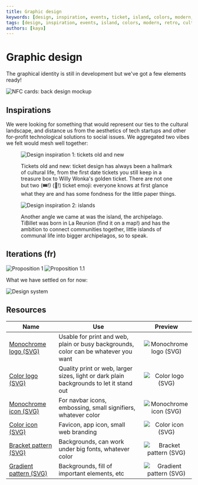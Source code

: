 ```yaml
---
title: Graphic design
keywords: [design, inspiration, events, ticket, island, colors, modern, retro, culture, plays, exhibits, usher, arts]
tags: [design, inspiration, events, island, colors, modern, retro, culture, plays, exhibits, arts]
authors: [kaya]
---
```


# Graphic design

The graphical identity is still in development but we've got a few elements ready!

![NFC cards: back design mockup](../assets/design/mockup-ticket.png)

## Inspirations

We were looking for something that would represent our ties to the cultural landscape, and distance us from the aesthetics of tech startups and other for-profit technological solutions to social issues. We aggregated two vibes we felt would mesh well together:

<figure markdown="span">

![Design inspiration 1: tickets old and new](../assets/design/01-tickets.png)

<figcaption>

Tickets old and new: ticket design has always been a hallmark of cultural life, from the first date tickets you still keep in a treasure box to Willy Wonka's golden ticket. There are not one but two (🎟️!) (🎫!) ticket emoji: everyone knows at first glance what they are and has some fondness for the little paper things.

</figcaption>
</figure>


<figure markdown="span">

![Design inspiration 2: islands](../assets/design/02-islands.png)

<figcaption>

Another angle we came at was the island, the archipelago. TiBillet was born in La Reunion (find it on a map!) and has the ambition to connect communities together, little islands of communal life into bigger archipelagos, so to speak.

</figcaption>
</figure>

## Iterations (fr)

![Proposition 1](../assets/design/03-prop1.png)
![Proposition 1.1](../assets/design/04-prop2.png)

What we have settled on for now:

![Design system](../assets/design/05-system.png)

## Resources

|Name|Use|Preview|
|----|---|:-----:|
|[Monochrome logo (SVG)](../assets/design/logo-niveaux.svg)|Usable for print and web, plain or busy backgrounds, color can be whatever you want|![Monochrome logo (SVG)](../assets/design/logo-niveaux.svg)|
|[Color logo (SVG)](../assets/design/logo-couleur.svg)|Quality print or web, larger sizes, light or dark plain backgrounds to let it stand out|![Color logo (SVG)](../assets/design/logo-couleur.svg)|
|[Monochrome icon (SVG)](../assets/design/icon.svg)|For navbar icons, embossing, small signifiers, whatever color|![Monochrome icon (SVG)](../assets/design/icon.svg)|
|[Color icon (SVG)](../assets/design/favicon.svg)|Favicon, app icon, small web branding|![Color icon (SVG)](../assets/design/favicon.svg)|
|[Bracket pattern (SVG)](../assets/design/chevron.svg)|Backgrounds, can work under big fonts, whatever color|![Bracket pattern (SVG)](../assets/design/chevron.svg)|
|[Gradient pattern (SVG)](../assets/design/gradient.svg)|Backgrounds, fill of important elements, etc|![Gradient pattern (SVG)](../assets/design/gradient.svg)|
